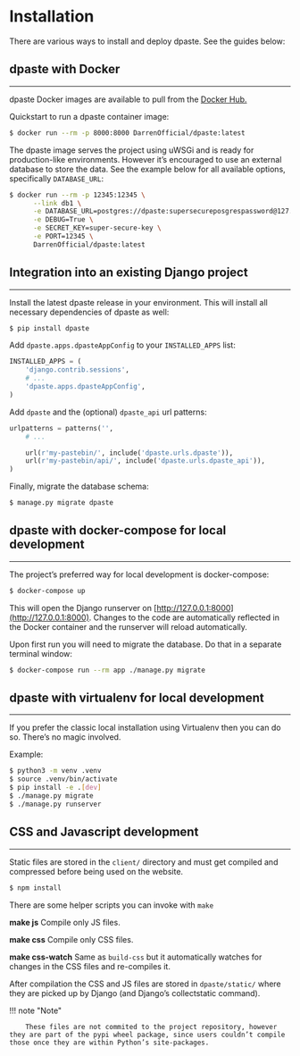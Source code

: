 # Installation
There are various ways to install and deploy dpaste. See the guides below:

## dpaste with Docker
---
dpaste Docker images are available to pull from the [Docker Hub.](https://hub.docker.com/r/DarrenOfficial/dpaste)

Quickstart to run a dpaste container image:
```bash
$ docker run --rm -p 8000:8000 DarrenOfficial/dpaste:latest
```

The dpaste image serves the project using uWSGi and is ready for production-like environments. However it’s encouraged to use an external database to store the data. See the example below for all available options, specifically `DATABASE_URL`:
```bash
$ docker run --rm -p 12345:12345 \
      --link db1 \
      -e DATABASE_URL=postgres://dpaste:supersecureposgrespassword@127.0.0.1:5432/postgres \
      -e DEBUG=True \
      -e SECRET_KEY=super-secure-key \
      -e PORT=12345 \
      DarrenOfficial/dpaste:latest
```

## Integration into an existing Django project
---

Install the latest dpaste release in your environment. This will install all necessary dependencies of dpaste as well:
```bash
$ pip install dpaste
```

Add `dpaste.apps.dpasteAppConfig` to your `INSTALLED_APPS` list:

```python
INSTALLED_APPS = (
    'django.contrib.sessions',
    # ...
    'dpaste.apps.dpasteAppConfig',
)
```

Add `dpaste` and the (optional) `dpaste_api` url patterns:

```python
urlpatterns = patterns('',
    # ...

    url(r'my-pastebin/', include('dpaste.urls.dpaste')),
    url(r'my-pastebin/api/', include('dpaste.urls.dpaste_api')),
)
```

Finally, migrate the database schema:

```bash
$ manage.py migrate dpaste
```

## dpaste with docker-compose for local development
---

The project’s preferred way for local development is docker-compose:

```bash
$ docker-compose up
```

This will open the Django runserver on [http://127.0.0.1:8000](http://127.0.0.1:8000). Changes to the code are automatically reflected in the Docker container and the runserver will reload automatically.

Upon first run you will need to migrate the database. Do that in a separate terminal window:

```bash
$ docker-compose run --rm app ./manage.py migrate
```

## dpaste with virtualenv for local development
---

If you prefer the classic local installation using Virtualenv then you can do so. There’s no magic involved.

Example:
```bash
$ python3 -m venv .venv
$ source .venv/bin/activate
$ pip install -e .[dev]
$ ./manage.py migrate
$ ./manage.py runserver
```

## CSS and Javascript development
---

Static files are stored in the `client/` directory and must get compiled and compressed before being used on the website.

```bash
$ npm install
```

There are some helper scripts you can invoke with `make`

**make js**
    Compile only JS files.

**make css**
    Compile only CSS files.

**make css-watch**
    Same as `build-css` but it automatically watches for changes in the CSS files and re-compiles it.

After compilation the CSS and JS files are stored in `dpaste/static/` where they are picked up by Django (and Django’s collectstatic command).

!!! note "Note"

        These files are not commited to the project repository, however they are part of the pypi wheel package, since users couldn’t compile those once they are within Python’s site-packages.
